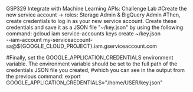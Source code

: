 GSP329 Integrate with Machine Learning APIs: Challenge Lab
#Create the new service account -> roles: Storage Admin & BigQuery Admin
#Then, create credentials to log in as your new service account. Create these credentials and save it as a JSON file "~/key.json" by using the following command:
gcloud iam service-accounts keys create ~/key.json \
  --iam-account my-serviceaccount-sa@${GOOGLE_CLOUD_PROJECT}.iam.gserviceaccount.com

#Finally, set the GOOGLE_APPLICATION_CREDENTIALS environment variable. The environment variable should be set to the full path of the credentials JSON file you created, 
#which you can see in the output from the previous command:
export GOOGLE_APPLICATION_CREDENTIALS="/home/USER/key.json"
